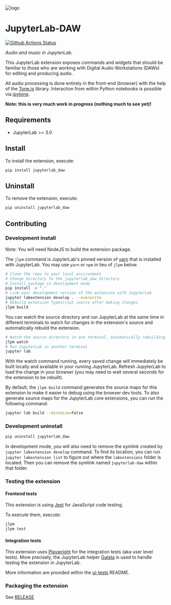 ![logo](https://user-images.githubusercontent.com/4160723/232886346-3c6df3a9-5bc5-45ea-88d2-aff2f244d077.svg)

# JupyterLab-DAW

[![Github Actions Status](https://github.com/benbovy/jupyterlab-daw/workflows/Build/badge.svg)](https://github.com/benbovy/jupyterlab-daw/actions/workflows/build.yml)

*Audio and music in JupyterLab.*

This JupyterLab extension exposes commands and widgets that should be familiar to those who are working with Digital Audio Workstations (DAWs) for editing and producing audio.

All audio processing is done entirely in the front-end (browser) with the help of the [Tone.js](https://tonejs.github.io/) library. Interaction from within Python notebooks is possible via [ipytone](https://ipytone.readthedocs.io/en/latest/).

**Note: this is very much work in progress (nothing much to see yet)!**

## Requirements

- JupyterLab >= 3.0

## Install

To install the extension, execute:

```bash
pip install jupyterlab_daw
```

## Uninstall

To remove the extension, execute:

```bash
pip uninstall jupyterlab_daw
```

## Contributing

### Development install

Note: You will need NodeJS to build the extension package.

The `jlpm` command is JupyterLab's pinned version of
[yarn](https://yarnpkg.com/) that is installed with JupyterLab. You may use
`yarn` or `npm` in lieu of `jlpm` below.

```bash
# Clone the repo to your local environment
# Change directory to the jupyterlab_daw directory
# Install package in development mode
pip install -e "."
# Link your development version of the extension with JupyterLab
jupyter labextension develop . --overwrite
# Rebuild extension Typescript source after making changes
jlpm build
```

You can watch the source directory and run JupyterLab at the same time in different terminals to watch for changes in the extension's source and automatically rebuild the extension.

```bash
# Watch the source directory in one terminal, automatically rebuilding when needed
jlpm watch
# Run JupyterLab in another terminal
jupyter lab
```

With the watch command running, every saved change will immediately be built locally and available in your running JupyterLab. Refresh JupyterLab to load the change in your browser (you may need to wait several seconds for the extension to be rebuilt).

By default, the `jlpm build` command generates the source maps for this extension to make it easier to debug using the browser dev tools. To also generate source maps for the JupyterLab core extensions, you can run the following command:

```bash
jupyter lab build --minimize=False
```

### Development uninstall

```bash
pip uninstall jupyterlab_daw
```

In development mode, you will also need to remove the symlink created by `jupyter labextension develop`
command. To find its location, you can run `jupyter labextension list` to figure out where the `labextensions`
folder is located. Then you can remove the symlink named `jupyterlab-daw` within that folder.

### Testing the extension

#### Frontend tests

This extension is using [Jest](https://jestjs.io/) for JavaScript code testing.

To execute them, execute:

```sh
jlpm
jlpm test
```

#### Integration tests

This extension uses [Playwright](https://playwright.dev) for the integration tests (aka user level tests).
More precisely, the JupyterLab helper [Galata](https://github.com/jupyterlab/jupyterlab/tree/master/galata) is used to handle testing the extension in JupyterLab.

More information are provided within the [ui-tests](./ui-tests/README.md) README.

### Packaging the extension

See [RELEASE](RELEASE.md)

